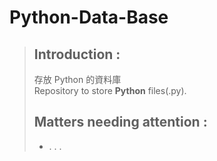 # Python-Data-Base  
> ## Introduction :  
> 存放 Python 的資料庫  
> Repository to store **Python** files(.py).  
> ## Matters needing attention :  
> - . . .
